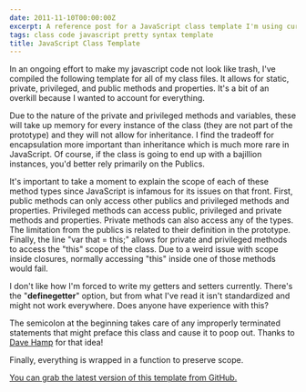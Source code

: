```yaml
---
date: 2011-11-10T00:00:00Z
excerpt: A reference post for a JavaScript class template I'm using currently.
tags: class code javascript pretty syntax template
title: JavaScript Class Template
---
```


In an ongoing effort to make my javascript code not look like trash,
I've compiled the following template for all of my class files. It
allows for static, private, privileged, and public methods and
properties. It's a bit of an overkill because I wanted to account for
everything.

Due to the nature of the private and privileged methods and variables,
these will take up memory for every instance of the class (they are not
part of the prototype) and they will not allow for inheritance. I find
the tradeoff for encapsulation more important than inheritance which is
much more rare in JavaScript. Of course, if the class is going to end up
with a bajillion instances, you'd better rely primarily on the Publics.

It's important to take a moment to explain the scope of each of these
method types since JavaScript is infamous for its issues on that front.
First, public methods can only access other publics and privileged
methods and properties. Privileged methods can access public, privileged
and private methods and properties. Private methods can also access any
of the types. The limitation from the publics is related to their
definition in the prototype. Finally, the line "var that = this;" allows
for private and privileged methods to access the "this" scope of the
class. Due to a weird issue with scope inside closures, normally
accessing "this" inside one of those methods would fail.

I don't like how I'm forced to write my getters and setters currently.
There's the "__definegetter__" option, but from what I've read it
isn't standardized and might not work everywhere. Does anyone have
experience with this?

The semicolon at the beginning takes care of any improperly terminated
statements that might preface this class and cause it to poop out.
Thanks to [Dave Hamp][] for that idea!

Finally, everything is wrapped in a function to preserve scope.

[You can grab the latest version of this template from GitHub.][]

  [Dave Hamp]: //www.davidhamp.net "David Hamp"
  [You can grab the latest version of this template from GitHub.]: //github.com/jamestomasino/Javascript-Class-Templates/blob/master/Encapsulated.js
    "Encapsulated JavaScript Class Template"
